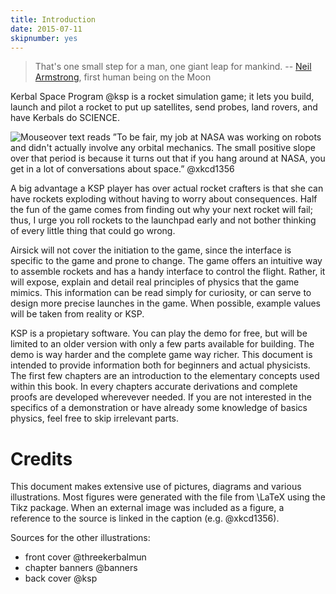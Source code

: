 ```yaml
---
title: Introduction
date: 2015-07-11
skipnumber: yes
---
```


> That's one small step for a man, one giant leap for mankind.
-- [Neil Armstrong](https://en.wikipedia.org/wiki/Neil_Armstrong),
first human being on the Moon

Kerbal Space Program @ksp is a rocket simulation game; it lets you build,
launch and pilot a rocket to put up satellites, send probes, land rovers, and
have Kerbals do SCIENCE.

![
Mouseover text reads ”To be fair, my job at NASA was working
on robots and didn't actually involve any orbital mechanics. The
small positive slope over that period is because it turns out
that if you hang around at NASA, you get in a lot of conversations
about space.” @xkcd1356
](img/xkcd1356.png)

A big advantage a KSP player has over actual rocket crafters is that she can
have rockets exploding without having to worry about consequences.  Half the
fun of the game comes from finding out why your next rocket will fail; thus, I
urge you roll rockets to the launchpad early and not bother thinking of every
little thing that could go wrong.

Airsick will not cover the initiation to the game, since the interface is
specific to the game and prone to change. The game offers an intuitive way to
assemble rockets and has a handy interface to control the flight. Rather, it
will expose, explain and detail real principles of physics that the game
mimics. This information can be read simply for curiosity, or can serve to
design more precise launches in the game. When possible, example values will be
taken from reality or KSP.

<remark>
KSP is a propietary software. You can play the demo for free, but will be
limited to an older version with only a few parts available for building. The
demo is way harder and the complete game way richer.
</remark>

<important>
This document is intended to provide information both for beginners and actual
physicists. The first few chapters are an introduction to the elementary
concepts used within this book. In every chapters accurate derivations and
complete proofs are developed wherevever needed. If you are not interested in
the specifics of a demonstration or have already some knowledge of basics
physics, feel free to skip irrelevant parts.
</important>



Credits
=======

This document makes extensive use of pictures, diagrams and various
illustrations. Most figures were generated with the file from \LaTeX using the
Tikz package. When an external image was included as a figure, a reference to
the source is linked in the caption (e.g. @xkcd1356).

Sources for the other illustrations:

* front cover @threekerbalmun
* chapter banners @banners
* back cover @ksp
